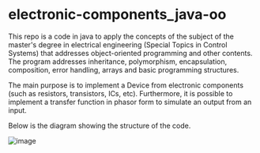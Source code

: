 # electronic-components_java-oo

This repo is a code in java to apply the concepts of the subject of the master's degree in electrical engineering (Special Topics in Control Systems) that addresses object-oriented programming and other contents.
The program addresses inheritance, polymorphism, encapsulation, composition, error handling, arrays and basic programming structures. 

The main purpose is to implement a Device from electronic components (such as resistors, transistors, ICs, etc). Furthermore, it is possible to implement a transfer function in phasor form to simulate an output from an input.

Below is the diagram showing the structure of the code.

![image](https://github.com/hugodiasg/electronic-components_java-oo/assets/80465879/7092293b-0949-461c-88e1-c276c43c01ad)

